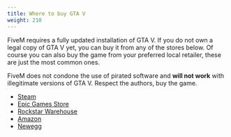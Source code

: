 ```yaml
---
title: Where to buy GTA V
weight: 210
---
```


FiveM requires a fully updated installation of GTA V. If you do not own a legal copy of GTA V yet, you can buy it from
any of the stores below. Of course you can also buy the game from your preferred local retailer, these are just the most
common ones.

FiveM does not condone the use of pirated software and **will not work** with illegitimate versions of GTA V. Respect
the authors, buy the game.

- [Steam](https://store.steampowered.com/app/271590/Grand_Theft_Auto_V/)
- [Epic Games Store](https://www.epicgames.com/store/product/grand-theft-auto-v)
- [Rockstar Warehouse](https://www.rockstargames.com/V/order)
- [Amazon](https://www.amazon.com/Grand-Theft-Auto-V-PC/dp/B00KVXB5YQ)
- [Newegg](https://www.newegg.com/rockstar-games-grand-theft-auto-v-with-gta-online-pc/p/N82E16832137064)

